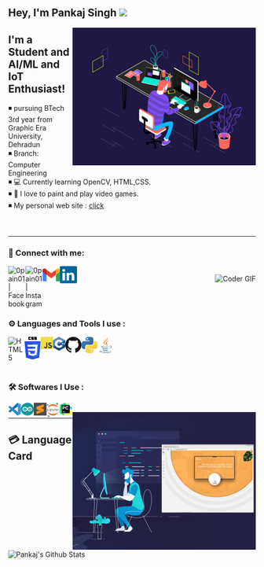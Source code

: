 
## Hey, I'm Pankaj Singh <img src="https://cdn.discordapp.com/emojis/635255773483630592.gif?size=64" width="27px">

<img align="right" src="https://github.com/0pain01/0pain01/blob/main/coding2.gif" alt="Coder GIF" height="280">

## I'm a Student and AI/ML and IoT Enthusiast!

◾ pursuing BTech 3rd year from Graphic Era University, Dehradun
<br/>
◾ Branch: Computer Engineering
<br/>
◾ 💻 Currently learning OpenCV, HTML,CSS.
<br/>
◾ 🏏 I love to paint and play video games.
<br/>
◾ My personal web site : <a href="https://0pain01.github.io/" target="_blank">click</a>
<br/>
<br/>
<br/>


---

### 🎫 Connect with me:

<a href="https://www.facebook.com/profile.php?id=100048332323633" target="_blank"><img align="left" alt="0pain01 | Facebook" width="35px" src="https://mridul2820.github.io/github-assets/assets/social/facebook.svg" /></a>
<a href="https://www.instagram.com/_pankajsinghkoranga_/" target="_blank"><img align="left" alt="0pain01 | Instagram" width="35px" src="https://mridul2820.github.io/github-assets/assets/social/instagram.svg" /></a>
<a href="mailto:recruitpankajsngh2023@gmail.com" target="_blank"><img align="left" alt="0pain01 | Gmail" width="35px" src="https://github.com/0pain01/0pain01/blob/main/official-gmail-icon-2020-.svg" /></a>
<a href="https://www.linkedin.com/in/pankajsingh872000/" target="_blank"><img align="left" alt="0pain01 | Linkedin" width="35px" src="https://github.com/0pain01/0pain01/blob/main/linkedin-icon-2.svg" /></a>

<br />

<img align="right" src="https://mridul2820.github.io/github-assets/assets/gif/comp.gif" alt="Coder GIF" height="280">

<br />
<br />

<br />
<br />

### ⚙ Languages and Tools  I use :

<img align="left" alt="HTML5" width="33px" src="https://seeklogo.com/images/H/html5-with-wordmark-color-logo-4259B7F24F-seeklogo.com.png" />
<img align="left" alt="CSS3" width="33px" src="https://github.com/0pain01/0pain01/blob/main/css3-seeklogo.com.svg" />
<img align="left" alt="JavaScript" width="25px" src="https://github.com/0pain01/0pain01/blob/main/logo-javascript.svg" />
<img align="left" alt="C++" width="25px" src="https://github.com/0pain01/0pain01/blob/main/c%2B%2B.svg" />
<img align="left" alt="GitHub" width="33px" src="https://github.com/0pain01/0pain01/blob/main/github-icon-1.svg" />
<img align="left" alt="python" width="33px" src="https://github.com/0pain01/0pain01/blob/main/python-5.svg" />
<img align="left" alt="java" width="33px" src="https://github.com/0pain01/0pain01/blob/main/java-icon.svg" />

<br />
<br />
<br />
<br />

### 🛠 Softwares I Use : 

<img align="left" alt="Visual Studio Code" width="26px" src="https://github.com/0pain01/0pain01/blob/main/visual-studio-code-1.svg" />
<img align="left" alt="Sublime" width="26px" src="https://github.com/0pain01/0pain01/blob/main/arduino-1.svg" />
<img align="left" alt="arduino" width="26px" src="https://github.com/0pain01/0pain01/blob/main/sublime-text.svg" />
<img align="left" alt="jupyter" width="26px" src="https://github.com/0pain01/0pain01/blob/main/800px-Jupyter_logo.svg" />
<img align="left" alt="pycharm" width="26px" src="https://github.com/0pain01/0pain01/blob/main/PyCharm_Icon.svg" />
<br />

<img align="right" src="https://github.com/0pain01/0pain01/blob/main/coding.gif" alt="Coder GIF" height="280">

---

## 💳 Language Card
<img align="center" alt="Pankaj's Github Stats" src="https://github-readme-stats.mridul28.vercel.app/api/top-langs/?username=0pain01&&layout=compact" />

